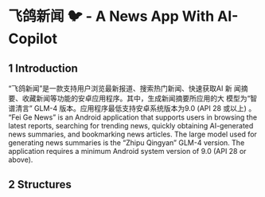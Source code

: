 # 飞鸽新闻 🐦 - A News App With AI-Copilot
## 1 Introduction
“飞鸽新闻”是一款支持用户浏览最新报道、搜索热门新闻、快速获取AI 新
闻摘要、收藏新闻等功能的安卓应用程序。其中，生成新闻摘要所应用的大
模型为“智谱清言” GLM-4 版本。应用程序最低支持安卓系统版本为9.0 (API
28 或以上) 。</br>
“Fei Ge News” is an Android application that supports users in browsing the latest reports, searching for trending news, quickly obtaining AI-generated news summaries, and bookmarking news articles. The large model used for generating news summaries is the “Zhipu Qingyan” GLM-4 version. The application requires a minimum Android system version of 9.0 (API 28 or above).

## 2 Structures

